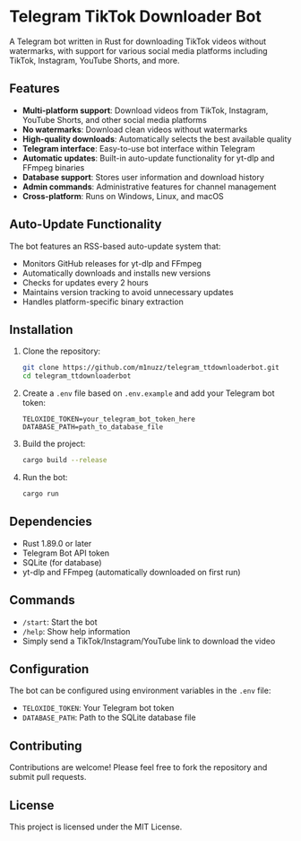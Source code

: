 # Telegram TikTok Downloader Bot

A Telegram bot written in Rust for downloading TikTok videos without watermarks, with support for various social media platforms including TikTok, Instagram, YouTube Shorts, and more.

## Features

- **Multi-platform support**: Download videos from TikTok, Instagram, YouTube Shorts, and other social media platforms
- **No watermarks**: Download clean videos without watermarks
- **High-quality downloads**: Automatically selects the best available quality
- **Telegram interface**: Easy-to-use bot interface within Telegram
- **Automatic updates**: Built-in auto-update functionality for yt-dlp and FFmpeg binaries
- **Database support**: Stores user information and download history
- **Admin commands**: Administrative features for channel management
- **Cross-platform**: Runs on Windows, Linux, and macOS

## Auto-Update Functionality

The bot features an RSS-based auto-update system that:
- Monitors GitHub releases for yt-dlp and FFmpeg
- Automatically downloads and installs new versions
- Checks for updates every 2 hours
- Maintains version tracking to avoid unnecessary updates
- Handles platform-specific binary extraction

## Installation

1. Clone the repository:
   ```bash
   git clone https://github.com/m1nuzz/telegram_ttdownloaderbot.git
   cd telegram_ttdownloaderbot
   ```

2. Create a `.env` file based on `.env.example` and add your Telegram bot token:
   ```env
   TELOXIDE_TOKEN=your_telegram_bot_token_here
   DATABASE_PATH=path_to_database_file
   ```

3. Build the project:
   ```bash
   cargo build --release
   ```

4. Run the bot:
   ```bash
   cargo run
   ```

## Dependencies

- Rust 1.89.0 or later
- Telegram Bot API token
- SQLite (for database)
- yt-dlp and FFmpeg (automatically downloaded on first run)

## Commands

- `/start`: Start the bot
- `/help`: Show help information
- Simply send a TikTok/Instagram/YouTube link to download the video

## Configuration

The bot can be configured using environment variables in the `.env` file:
- `TELOXIDE_TOKEN`: Your Telegram bot token
- `DATABASE_PATH`: Path to the SQLite database file

## Contributing

Contributions are welcome! Please feel free to fork the repository and submit pull requests.

## License

This project is licensed under the MIT License.
